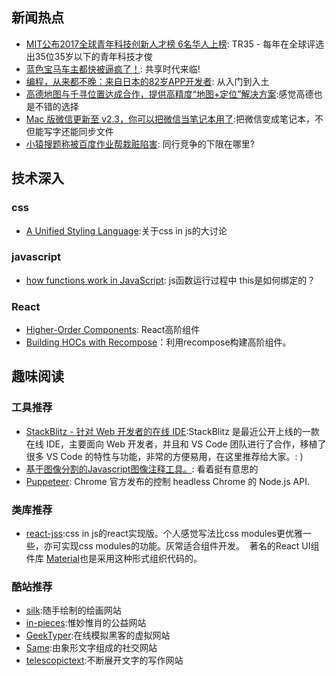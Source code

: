 
## 新闻热点

- [MIT公布2017全球青年科技创新人才榜 6名华人上榜](http://money.163.com/17/0816/22/CS0BITJO002580S6.html): TR35 - 每年在全球评选出35位35岁以下的青年科技才俊
- [蓝色宝马车主都快被逼疯了！](http://mp.weixin.qq.com/s/9ujAvEzfsOzzw-z12n96ng): 共享时代来临!
- [编程，从来都不晚：来自日本的82岁APP开发者](http://www.sohu.com/a/164467148_505800): 从入门到入土
- [高德地图与千寻位置达成合作，提供高精度“地图+定位”解决方案](http://36kr.com/p/5088504.html):感觉高德也是不错的选择
- [Mac 版微信更新至 v2.3，你可以把微信当笔记本用了](https://sspai.com/post/40455):把微信变成笔记本，不但能写字还能同步文件
- [小猿搜题称被百度作业帮栽赃陷害](http://www.sohu.com/a/164863239_313480): 同行竞争的下限在哪里?

## 技术深入

### css

- [A Unified Styling Language](https://medium.com/seek-blog/a-unified-styling-language-d0c208de2660):关于css in js的大讨论

### javascript

- [how functions work in JavaScript](https://www.smashingmagazine.com/2014/01/understanding-javascript-function-prototype-bind/): js函数运行过程中 this是如何绑定的？

### React

- [Higher-Order Components](https://facebook.github.io/react/docs/higher-order-components.html): React高阶组件
- [Building HOCs with Recompose](https://medium.com/front-end-developers/building-hocs-with-recompose-7debb951d101)：利用recompose构建高阶组件。

## 趣味阅读

### 工具推荐

- [StackBlitz - 针对 Web 开发者的在线 IDE](https://zhuanlan.zhihu.com/p/28487299):StackBlitz 是最近公开上线的一款在线 IDE，主要面向 Web 开发者，并且和 VS Code 团队进行了合作，移植了很多 VS Code 的特性与功能，非常的方便易用，在这里推荐给大家。: )
- [基于图像分割的Javascript图像注释工具。](https://github.com/kyamagu/js-segment-annotator): 看着挺有意思的
- [Puppeteer](https://github.com/GoogleChrome/puppeteer): Chrome 官方发布的控制 headless Chrome 的 Node.js API.

### 类库推荐

- [react-jss](https://github.com/cssinjs/react-jss):css in js的react实现版。个人感觉写法比css modules更优雅一些，亦可实现css modules的功能。灰常适合组件开发。  著名的React UI组件库 [Material](https://material-ui-1dab0.firebaseapp.com/)也是采用这种形式组织代码的。

### 酷站推荐

- [silk](http://weavesilk.com/):随手绘制的绘画网站
- [in-pieces](http://www.species-in-pieces.com/):惟妙惟肖的公益网站
- [GeekTyper](http://geektyper.com/matrix/):在线模拟黑客的虚拟网站
- [Same](https://same.com/):由象形文字组成的社交网站
- [telescopictext](http://www.telescopictext.org/):不断展开文字的写作网站

